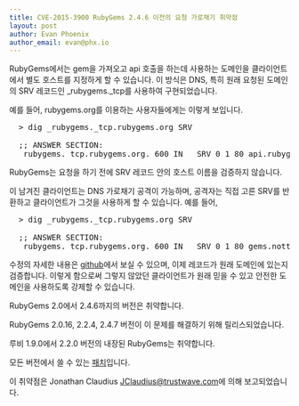 ```yaml
---
title: CVE-2015-3900 RubyGems 2.4.6 이전의 요청 가로채기 취약점
layout: post
author: Evan Phoenix
author_email: evan@phx.io
---
```


RubyGems에서는 gem을 가져오고 api 호출을 하는데 사용하는 도메인을 클라이언트에서
별도 호스트를 지정하게 할 수 있습니다. 이 방식은 DNS, 특히 원래 요청된 도메인의
SRV 레코드인 \_rubygems.\_tcp를 사용하여 구현되었습니다.

예를 들어, rubygems.org를 이용하는 사용자들에게는 이렇게 보입니다.

<pre>
  > dig _rubygems._tcp.rubygems.org SRV

  ;; ANSWER SECTION:
  _rubygems._tcp.rubygems.org. 600 IN	SRV	0 1 80 api.rubygems.org.
</pre>

RubyGems는 요청을 하기 전에 SRV 레코드 안의 호스트 이름을 검증하지 않습니다.

이 남겨진 클라이언트는 DNS 가로채기 공격이 가능하며, 공격자는 직접 고른 SRV를
반환하고 클라이언트가 그것을 사용하게 할 수 있습니다. 예를 들어,

<pre>
  > dig _rubygems._tcp.rubygems.org SRV

  ;; ANSWER SECTION:
  _rubygems._tcp.rubygems.org. 600 IN	SRV	0 1 80 gems.nottobetrusted.wtf
</pre>

수정의 자세한 내용은 [github](https://github.com/rubygems/rubygems/commit/6bbee35)에서
보실 수 있으며, 이제 레코드가 원래 도메인에 있는지 검증합니다. 이렇게 함으로써
그렇지 않았던 클라이언트가 원래 믿을 수 있고 안전한 도메인을 사용하도록 강제할
수 있습니다.

RubyGems 2.0에서 2.4.6까지의 버전은 취약합니다.

RubyGems 2.0.16, 2.2.4, 2.4.7 버전이 이 문제를 해결하기 위해 릴리스되었습니다.

루비 1.9.0에서 2.2.0 버전의 내장된 RubyGems는 취약합니다.

모든 버전에서 쓸 수 있는 [패치](https://github.com/rubygems/rubygems/commit/6bbee35fd6daed045103f3122490a588d97c066a)입니다.

이 취약점은 Jonathan Claudius <JClaudius@trustwave.com>에 의해 보고되었습니다.


